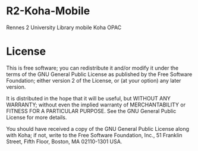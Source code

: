 R2-Koha-Mobile
==============

Rennes 2 University Library mobile Koha OPAC

License
=============

This is free software; you can redistribute it and/or modify it under the
terms of the GNU General Public License as published by the Free Software
Foundation; either version 2 of the License, or (at your option) any later
version.

It is distributed in the hope that it will be useful, but WITHOUT ANY
WARRANTY; without even the implied warranty of MERCHANTABILITY or FITNESS FOR
A PARTICULAR PURPOSE.  See the GNU General Public License for more details.

You should have received a copy of the GNU General Public License along
with Koha; if not, write to the Free Software Foundation, Inc.,
51 Franklin Street, Fifth Floor, Boston, MA 02110-1301 USA.